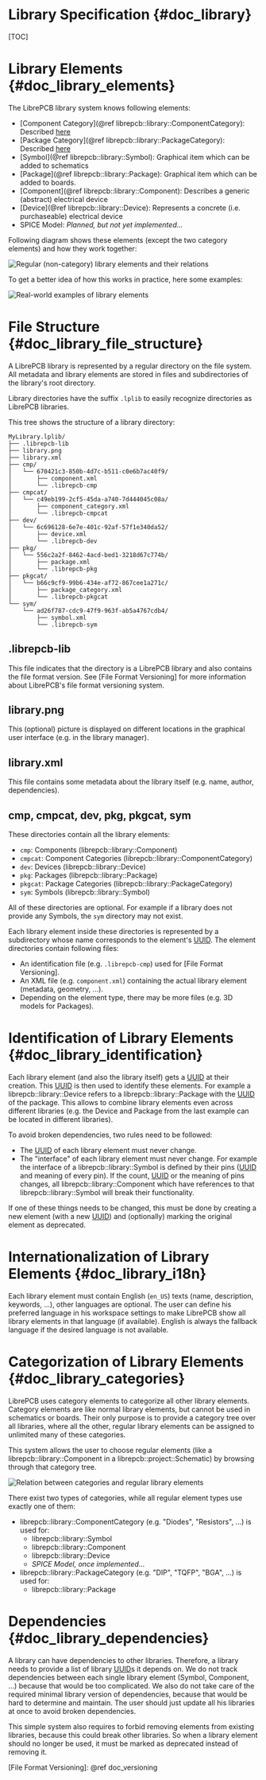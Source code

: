 Library Specification {#doc_library}
====================================

[TOC]

# Library Elements {#doc_library_elements}

The LibrePCB library system knows following elements:

- [Component Category](@ref librepcb::library::ComponentCategory): Described [here](#doc_library_categories)
- [Package Category](@ref librepcb::library::PackageCategory): Described [here](#doc_library_categories)
- [Symbol](@ref librepcb::library::Symbol): Graphical item which can be added to schematics
- [Package](@ref librepcb::library::Package): Graphical item which can be added to boards.
- [Component](@ref librepcb::library::Component): Describes a generic (abstract) electrical device
- [Device](@ref librepcb::library::Device): Represents a concrete (i.e. purchaseable) electrical device
- SPICE Model: *Planned, but not yet implemented...*

Following diagram shows these elements (except the two category elements) and how they work together:

![Regular (non-category) library elements and their relations](library_structure.png)

To get a better idea of how this works in practice, here some examples:

![Real-world examples of library elements](library_structure_examples.png)

# File Structure {#doc_library_file_structure}

A LibrePCB library is represented by a regular directory on the file system. All metadata and
library elements are stored in files and subdirectories of the library's root directory.

Library directories have the suffix `.lplib` to easily recognize directories as LibrePCB libraries.

This tree shows the structure of a library directory:

    MyLibrary.lplib/
    ├── .librepcb-lib
    ├── library.png
    ├── library.xml
    ├── cmp/
    │   └── 670421c3-850b-4d7c-b511-c0e6b7ac40f9/
    │       ├── component.xml
    │       └── .librepcb-cmp
    ├── cmpcat/
    │   └── c49eb199-2cf5-45da-a740-7d444045c08a/
    │       ├── component_category.xml
    │       └── .librepcb-cmpcat
    ├── dev/
    │   └── 6c696128-6e7e-401c-92af-57f1e340da52/
    │       ├── device.xml
    │       └── .librepcb-dev
    ├── pkg/
    │   └── 556c2a2f-8462-4acd-bed1-3218d67c774b/
    │       ├── package.xml
    │       └── .librepcb-pkg
    ├── pkgcat/
    │   └── b66c9cf9-99b6-434e-af72-867cee1a271c/
    │       ├── package_category.xml
    │       └── .librepcb-pkgcat
    └── sym/
        └── ad26f787-cdc9-47f9-963f-ab5a4767cdb4/
            ├── symbol.xml
            └── .librepcb-sym

## .librepcb-lib

This file indicates that the directory is a LibrePCB library and also contains the file format version.
See [File Format Versioning] for more information about LibrePCB's file format versioning system.

## library.png

This (optional) picture is displayed on different locations in the graphical user interface (e.g. in
the library manager).

## library.xml

This file contains some metadata about the library itself (e.g. name, author, dependencies).

## cmp, cmpcat, dev, pkg, pkgcat, sym

These directories contain all the library elements:

- `cmp`: Components (librepcb::library::Component)
- `cmpcat`: Component Categories (librepcb::library::ComponentCategory)
- `dev`: Devices (librepcb::library::Device)
- `pkg`: Packages (librepcb::library::Package)
- `pkgcat`: Package Categories (librepcb::library::PackageCategory)
- `sym`: Symbols (librepcb::library::Symbol)

All of these directories are optional. For example if a library does not provide any Symbols, the
`sym` directory may not exist.

Each library element inside these directories is represented by a subdirectory whose name
corresponds to the element's [UUID]. The element directories contain following files:

- An identification file (e.g. `.librepcb-cmp`) used for [File Format Versioning].
- An XML file (e.g. `component.xml`) containing the actual library element (metadata, geometry, ...).
- Depending on the element type, there may be more files (e.g. 3D models for Packages).


# Identification of Library Elements {#doc_library_identification}

Each library element (and also the library itself) gets a [UUID] at their creation. This [UUID] is
then used to identify these elements. For example a librepcb::library::Device refers to a
librepcb::library::Package with the [UUID] of the package. This allows to combine library elements
even across different libraries (e.g. the Device and Package from the last example can be located
in different libraries).

To avoid broken dependencies, two rules need to be followed:

- The [UUID] of each library element must never change.
- The "interface" of each library element must never change. For example the interface of a
  librepcb::library::Symbol is defined by their pins ([UUID] and meaning of every pin). If the count,
  [UUID] or the meaning of pins changes, all librepcb::library::Component which have references to
  that librepcb::library::Symbol will break their functionality.

If one of these things needs to be changed, this must be done by creating a new element (with a new
[UUID]) and (optionally) marking the original element as deprecated.


# Internationalization of Library Elements {#doc_library_i18n}

Each library element must contain English (`en_US`) texts (name, description, keywords, ...), other
languages are optional. The user can define his preferred language in his workspace settings to make
LibrePCB show all library elements in that language (if available). English is always the fallback
language if the desired language is not available.


# Categorization of Library Elements {#doc_library_categories}

LibrePCB uses category elements to categorize all other library elements. Category elements are like
normal library elements, but cannot be used in schematics or boards. Their only purpose is to
provide a category tree over all libraries, where all the other, regular library elements can be
assigned to unlimited many of these categories.

This system allows the user to choose regular elements (like a librepcb::library::Component in a
librepcb::project::Schematic) by browsing through that category tree.

![Relation between categories and regular library elements](library_structure_overview.png)

There exist two types of categories, while all regular element types use exactly one of them:

- librepcb::library::ComponentCategory (e.g. "Diodes", "Resistors", ...) is used for:
    - librepcb::library::Symbol
    - librepcb::library::Component
    - librepcb::library::Device
    - *SPICE Model, once implemented...*
- librepcb::library::PackageCategory (e.g. "DIP", "TQFP", "BGA", ...) is used for:
    - librepcb::library::Package


# Dependencies {#doc_library_dependencies}

A library can have dependencies to other libraries. Therefore, a library needs to provide a list of
library [UUID]s it depends on. We do not track dependencies between each single library element
(Symbol, Component, ...) because that would be too complicated. We also do not take care of the
required minimal library version of dependencies, because that would be hard to determine and
maintain. The user should just update all his libraries at once to avoid broken dependencies.

This simple system also requires to forbid removing elements from existing libraries, because this
could break other libraries. So when a library element should no longer be used, it must be marked
as deprecated instead of removing it.


[UUID]: https://en.wikipedia.org/wiki/Universally_unique_identifier "Universally Unique Identifier"
[File Format Versioning]: @ref doc_versioning
